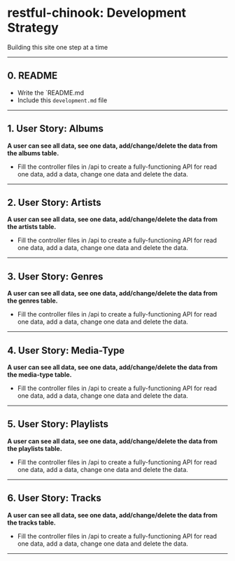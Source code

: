 # restful-chinook: Development Strategy

Building this site one step at a time

---

## 0. README

- Write the `README.md
- Include this `development.md` file

---

## 1. User Story: Albums

**A user can see all data, see one data, add/change/delete the data from the albums table.**
- Fill the controller files in /api to create a fully-functioning API for read one data, add a data, change one data and delete the data. 


---
## 2. User Story: Artists

**A user can see all data, see one data, add/change/delete the data from the artists table.**
- Fill the controller files in /api to create a fully-functioning API for read one data, add a data, change one data and delete the data. 


---
## 3. User Story: Genres

**A user can see all data, see one data, add/change/delete the data from the genres table.**
- Fill the controller files in /api to create a fully-functioning API for read one data, add a data, change one data and delete the data. 


---
## 4. User Story: Media-Type

**A user can see all data, see one data, add/change/delete the data from the media-type table.**
- Fill the controller files in /api to create a fully-functioning API for read one data, add a data, change one data and delete the data. 


---
## 5. User Story: Playlists

**A user can see all data, see one data, add/change/delete the data from the playlists table.**
- Fill the controller files in /api to create a fully-functioning API for read one data, add a data, change one data and delete the data. 


---
## 6. User Story: Tracks

**A user can see all data, see one data, add/change/delete the data from the tracks table.**
- Fill the controller files in /api to create a fully-functioning API for read one data, add a data, change one data and delete the data. 


---
